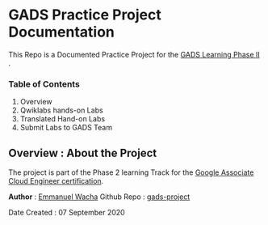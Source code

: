 # GADS Practice Project Documentation

This Repo is a Documented Practice Project for the [GADS Learning Phase II](https://gads.andela.com/) .


### Table of Contents

1. Overview 
2. Qwiklabs hands-on Labs 
3. Translated Hand-on Labs
4. Submit Labs to GADS Team

## Overview : About the Project

The project is part of the Phase 2 learning Track for the [Google Associate Cloud Engineer certification](https://cloud.google.com/certification/cloud-engineer).


**Author** : [Emmanuel Wacha](https://github.com/UnleavenedCode/)
Github Repo : [gads-project](https://github.com/UnleavenedCode/gads-project)

Date Created : 07 September 2020


